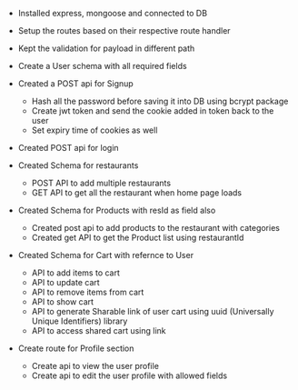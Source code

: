 - Installed express, mongoose and connected to DB
- Setup the routes based on their respective route handler
- Kept the validation for payload in different path
- Create a User schema with all required fields
- Created a POST api for Signup
   - Hash all the password before saving it into DB using bcrypt package
   - Create jwt token and send the cookie added in token back to the user
   - Set expiry time of cookies as well

- Created POST api for login

- Created Schema for restaurants
  - POST API to add multiple restaurants
  - GET API to get all the restaurant when home page loads

- Created Schema for Products with resId as field also
  - Created post api to add products to the restaurant with categories
  - Created get API to get the Product list using restaurantId

- Created Schema for Cart with refernce to User
  - API to add items to cart
  - API to update cart
  - API to remove items from cart
  - API to show cart
  - API to generate Sharable link of user cart using uuid (Universally Unique Identifiers) library
  - API to access shared cart using link

- Create route for Profile section
  - Create api to view the user profile
  - Create api to edit the user profile with allowed fields
